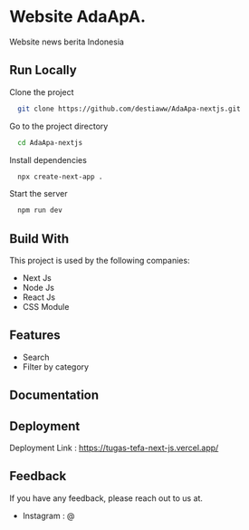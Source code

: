 # Website AdaApA.

Website news berita Indonesia

## Run Locally

Clone the project

```bash
  git clone https://github.com/destiaww/AdaApa-nextjs.git
```

Go to the project directory

```bash
  cd AdaApa-nextjs
```

Install dependencies

```bash
  npx create-next-app .
```

Start the server

```bash
  npm run dev
```

## Build With

This project is used by the following companies:

- Next Js
- Node Js
- React Js
- CSS Module

## Features

- Search
- Filter by category

## Documentation


## Deployment

Deployment Link : https://tugas-tefa-next-js.vercel.app/

## Feedback

If you have any feedback, please reach out to us at.

- Instagram : @

